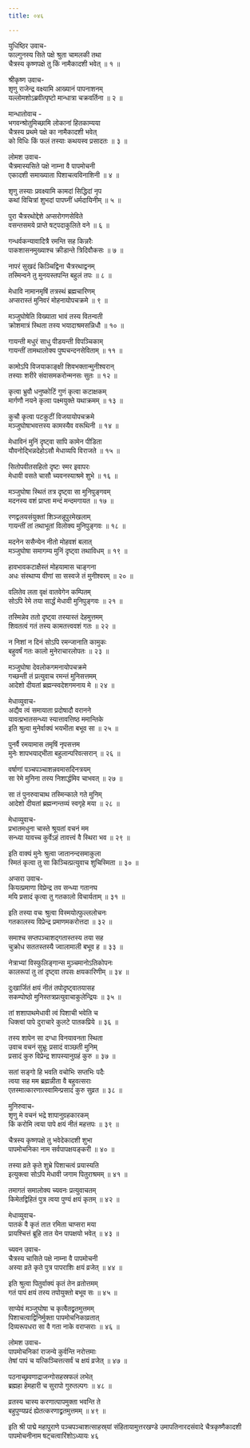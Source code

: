 ```yaml
---
title: ०४६

---
```

युधिष्ठिर उवाच-  
फाल्गुनस्य सिते पक्षे श्रुता चामलकी तथा  
चैत्रस्य कृष्णपक्षे तु किं नामैकादशी भवेत् ॥ १ ॥


श्रीकृष्ण उवाच-  
शृणु राजेन्द्र वक्ष्यामि आख्यानं पापनाशनम्  
यल्लोमशोऽब्रवीत्पृष्टो मान्धात्रा चक्रवर्तिना ॥ २ ॥


मान्धातोवाच -  
भगवन्श्रोतुमिच्छामि लोकानां हितकाम्यया  
चैत्रस्य प्रथमे पक्षे का नामैकादशी भवेत्  
को विधिः किं फलं तस्याः कथयस्व प्रसादतः ॥ ३ ॥


लोमश उवाच-  
चैत्रमास्यसिते पक्षे नाम्ना वै पापमोचनी  
एकादशी समाख्याता पिशाचत्वविनाशिनी ॥ ४ ॥


शृणु तस्याः प्रवक्ष्यामि कामदां सिद्धिदां नृप  
कथां विचित्रां शुभदां पापघ्नीं धर्मदायिनीम् ॥ ५ ॥


पुरा चैत्ररथोद्देशे अप्सरोगणसेविते  
वसन्तसमये प्राप्ते षट्पदाकुलिते वने ॥ ६ ॥


गन्धर्वकन्यावादित्रै रमन्ति सह किन्नरैः  
पाकशासनमुख्याश्च क्रीडान्ते त्रिदिवौकसः ॥ ७ ॥


नापरं सुखदं किञ्चिद्विना चैत्ररथाद्वनम्  
तस्मिन्वने तु मुनयस्तपन्ति बहुलं तपः ॥ ८ ॥


मेधावि नामानमृषिं तत्रस्थं ब्रह्मचारिणम्  
अप्सरास्तं मुनिवरं मोहनायोपचक्रमे ॥ ९ ॥


मञ्जुघोषेति विख्याता भावं तस्य वितन्वती  
क्रोशमात्रं स्थिता तस्य भयादाश्रमसन्निधौ ॥ १० ॥


गायन्ती मधुरं साधु पीडयन्ती विपञ्चिकाम्  
गायन्तीं तामथालोक्य पुष्पचन्दनसेविताम् ॥ ११ ॥


कामोऽपि विजयाकाङ्क्षी शिवभक्तान्मुनीश्वरान्  
तस्याः शरीरे संवासमकरोन्मनसः सुतः ॥ १२ ॥


कृत्वा भ्रुवौ धनुष्कोटिं गुणं कृत्वा कटाक्षकम्  
मार्गणौ नयने कृत्वा पक्ष्मयुक्ते यथाक्रमम् ॥ १३ ॥


कुचौ कृत्वा पटकुटीं विजयायोपचक्रमे  
मञ्जुघोषाभवत्तस्य कामस्यैव वरूथिनी ॥ १४ ॥


मेधाविनं मुनिं दृष्ट्वा सापि कामेन पीडिता  
यौवनोद्भिन्नदेहोऽसौ मेधाव्यपि विराजते ॥ १५ ॥


सितोपवीतसहितो दृष्टः स्मर इवापरः  
मेधावी वसते चासौ च्यवनस्याश्रमे शुभे ॥ १६ ॥


मञ्जुघोषा स्थितं तत्र दृष्ट्वा सा मुनिपुङ्गवम्  
मदनस्य वशं प्राप्ता मन्दं मन्दमगायत ॥ १७ ॥


रणद्वलयसंयुक्तां शिञ्जन्नूपुरमेखलाम्  
गायन्तीं तां तथाभूतां विलोक्य मुनिपुङ्गवः ॥ १८ ॥


मदनेन ससैन्येन नीतो मोहवशं बलात्  
मञ्जुघोषा समागम्य मुनिं दृष्ट्वा तथाविधम् ॥ १९ ॥


हावभावकटाक्षैस्तं मोहयामास चाङ्गना  
अधः संस्थाप्य वीणां सा सस्वजे तं मुनीश्वरम् ॥ २० ॥


वलितेव लता वृक्षं वातवेगेन कम्पितम्  
सोऽपि रेमे तया सार्द्धं मेधावी मुनिपुङ्गवः ॥ २१ ॥


तस्मिन्नेव ततो दृष्ट्वा तस्यास्तं देहमुत्तमम्  
शिवतत्वं गतं तस्य कामतत्त्ववशं गतः ॥ २२ ॥


न निशां न दिनं सोऽपि रमन्जानाति कामुकः  
बहुवर्षं गतः कालो मुनेराचारलोपतः ॥ २३ ॥


मञ्जुघोषा देवलोकगमनायोपचक्रमे  
गच्छन्ती तं प्रत्युवाच रमन्तं मुनिसत्तमम्  
आदेशो दीयतां ब्रह्मन्स्वदेशगमनाय मे ॥ २४ ॥


मेधाव्युवाच-  
अद्यैव त्वं समायाता प्रदोषादौ वरानने  
यावत्प्रभातसन्ध्या स्यात्तावत्तिष्ठ ममान्तिके  
इति श्रुत्वा मुनेर्वाक्यं भयभीता बभूव सा ॥ २५ ॥


पुनर्वै रमयामास तमृषिं नृपसत्तम  
मुनेः शापभयाद्भीता बहुलान्परिवत्सरान् ॥ २६ ॥


वर्षाणां पञ्चपञ्चाशन्नवमासदिनत्रयम्  
सा रेमे मुनिना तस्य निशार्द्धमिव चाभवत् ॥ २७ ॥


सा तं पुनरुवाचाथ तस्मिन्काले गते मुनिम्  
आदेशो दीयतां ब्रह्मन्गन्तव्यं स्वगृहे मया ॥ २८ ॥


मेधाव्युवाच-  
प्रभातमधुना चास्ते श्रूयतां वचनं मम  
सन्ध्या यावच्च कुर्वेऽहं तावत्त्वं वै स्थिरा भव ॥ २९ ॥


इति वाक्यं मुनेः श्रुत्वा जातानन्दसमाकुला  
स्मितं कृत्वा तु सा किञ्चित्प्रत्युवाच शुचिस्मिता ॥ ३० ॥


अप्सरा उवाच-  
कियत्प्रमाणा विप्रेन्द्र तव सन्ध्या गतानघ  
मयि प्रसादं कृत्वा तु गतकालो विचार्यताम् ॥ ३१ ॥


इति तस्या वचः श्रुत्वा विस्मयोत्फुल्ललोचनः  
गतकालस्य विप्रेन्द्र प्रमाणमकरोत्तदा ॥ ३२ ॥


समाश्च सप्तपञ्चाशद्गतास्तस्य तया सह  
चुक्रोध सततस्तस्यै ज्वालामाली बभूव ह ॥ ३३ ॥


नेत्राभ्यां विस्फुलिङ्गान्स मुञ्चमानोऽतिकोपनः  
कालरूपां तु तां दृष्ट्वा तपसः क्षयकारिणीम् ॥ ३४ ॥


दुःखार्जितं क्षयं नीतं तपोदृष्ट्वातयासह  
सकम्पोष्ठो मुनिस्तत्रप्रत्युवाचाकुलेन्द्रियः ॥ ३५ ॥


तां शशापाथमेधावी त्वं पिशाची भवेति च  
धिक्त्वां पापे दुराचारे कुलटे पातकप्रिये ॥ ३६ ॥


तस्य शापेन सा दग्धा विनयावनता स्थिता  
उवाच वचनं सुभ्रूः प्रसादं वाञ्छती मुनिम्  
प्रसादं कुरु विप्रेन्द्र शापस्यानुग्रहं कुरु ॥ ३७ ॥


सतां सङ्गो हि भवति वचोभिः सप्तभिः पदैः  
त्वया सह मम ब्रह्मन्नीता वै बहुवत्सराः  
एतस्मात्कारणात्स्वामिन्प्रसादं कुरु सुव्रत ॥ ३८ ॥


मुनिरुवाच-  
शृणु मे वचनं भद्रे शापानुग्रहकारकम्  
किं करोमि त्वया पापे क्षयं नीतं महत्तपः ॥ ३९ ॥


चैत्रस्य कृष्णपक्षे तु भवेदेकादशी शुभा  
पापमोचनिका नाम सर्वपापक्षयङ्करी ॥ ४० ॥


तस्या व्रते कृते शुभ्रे पिशाचत्वं प्रयास्यति  
इत्युक्त्वा सोऽपि मेधावी जगाम पितुराश्रमम् ॥ ४१ ॥


तमागतं समालोक्य च्यवनः प्रत्युवाचतम्  
किमेतद्विहितं पुत्र त्वया पुण्यं क्षयं कृतम् ॥ ४२ ॥


मेधाव्युवाच-  
पातकं वै कृतं तात रमिता चाप्सरा मया  
प्रायश्चित्तं ब्रूहि तात येन पापक्षयो भवेत् ॥ ४३ ॥


च्यवन उवाच-  
चैत्रस्य चासिते पक्षे नाम्ना वै पापमोचनी  
अस्या व्रते कृते पुत्र पापराशिः क्षयं व्रजेत् ॥ ४४ ॥


इति श्रुत्वा पितुर्वाक्यं कृतं तेन व्रतोत्तमम्  
गतं पापं क्षयं तस्य तपोयुक्तो बभूव सः ॥ ४५ ॥


साप्येवं मञ्जुघोषा च कृत्वैतद्व्रतमुत्तमम्  
पिशाचत्वाद्विनिर्मुक्ता पापमोचनिकाव्रतात्  
दिव्यरूपधरा सा वै गता नाके वराप्सराः ॥ ४६ ॥


लोमश उवाच-  
पापमोचनिकां राजन्ये कुर्वन्ति नरोत्तमाः  
तेषां पापं च यत्किञ्चित्तत्सर्वं च क्षयं व्रजेत् ॥ ४७ ॥


पठनाच्छ्रवणाद्राजन्गोसहस्रफलं लभेत्  
ब्रह्महा हेमहारी च सुरापो गुरुतल्पगः ॥ ४८ ॥


व्रतस्य चास्य करणात्पापमुक्ता भवन्ति ते  
बहुपुण्यप्रदं ह्येतत्करणाद्व्रतमुत्तमम् ॥ ४९ ॥


इति श्री पाद्मे महापुराणे पञ्चपञ्चाशत्साहस्र्यां संहितायामुत्तरखण्डे उमापतिनारदसंवादे चैत्रकृष्णैकादशी पापमोचनीनाम षट्चत्वारिंशोऽध्यायः ४६